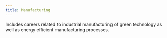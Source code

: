 ```yaml
---
title: Manufacturing
---
```


Includes careers related to industrial manufacturing of green technology as well as energy efficient manufacturing processes.